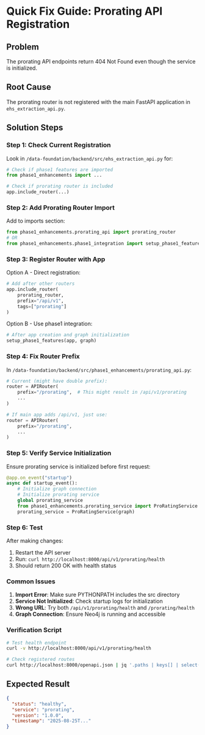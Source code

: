 # Quick Fix Guide: Prorating API Registration

## Problem
The prorating API endpoints return 404 Not Found even though the service is initialized.

## Root Cause
The prorating router is not registered with the main FastAPI application in `ehs_extraction_api.py`.

## Solution Steps

### Step 1: Check Current Registration
Look in `/data-foundation/backend/src/ehs_extraction_api.py` for:
```python
# Check if phase1 features are imported
from phase1_enhancements import ...

# Check if prorating router is included
app.include_router(...)
```

### Step 2: Add Prorating Router Import
Add to imports section:
```python
from phase1_enhancements.prorating_api import prorating_router
# OR
from phase1_enhancements.phase1_integration import setup_phase1_features
```

### Step 3: Register Router with App
Option A - Direct registration:
```python
# Add after other routers
app.include_router(
    prorating_router,
    prefix="/api/v1",
    tags=["prorating"]
)
```

Option B - Use phase1 integration:
```python
# After app creation and graph initialization
setup_phase1_features(app, graph)
```

### Step 4: Fix Router Prefix
In `/data-foundation/backend/src/phase1_enhancements/prorating_api.py`:
```python
# Current (might have double prefix):
router = APIRouter(
    prefix="/prorating",  # This might result in /api/v1/prorating
    ...
)

# If main app adds /api/v1, just use:
router = APIRouter(
    prefix="/prorating",
    ...
)
```

### Step 5: Verify Service Initialization
Ensure prorating service is initialized before first request:
```python
@app.on_event("startup")
async def startup_event():
    # Initialize graph connection
    # Initialize prorating service
    global prorating_service
    from phase1_enhancements.prorating_service import ProRatingService
    prorating_service = ProRatingService(graph)
```

### Step 6: Test
After making changes:
1. Restart the API server
2. Run: `curl http://localhost:8000/api/v1/prorating/health`
3. Should return 200 OK with health status

### Common Issues

1. **Import Error**: Make sure PYTHONPATH includes the src directory
2. **Service Not Initialized**: Check startup logs for initialization
3. **Wrong URL**: Try both `/api/v1/prorating/health` and `/prorating/health`
4. **Graph Connection**: Ensure Neo4j is running and accessible

### Verification Script
```bash
# Test health endpoint
curl -v http://localhost:8000/api/v1/prorating/health

# Check registered routes
curl http://localhost:8000/openapi.json | jq '.paths | keys[] | select(contains("prorating"))'
```

## Expected Result
```json
{
  "status": "healthy",
  "service": "prorating",
  "version": "1.0.0",
  "timestamp": "2025-08-25T..."
}